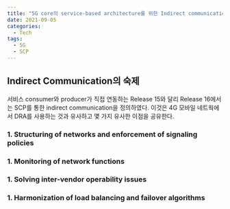 ```yaml
---
title: "5G core의 service-based architecture를 위한 Indirect communication"
date: 2021-09-05
categories:
  - Tech
tags:
  - 5G
  - SCP
---
```


## Indirect Communication의 숙제

서비스 consumer와 producer가 직접 연동하는 Release 15와 달리 Release 16에서는 SCP를 통한 indirect communication을 정의하였다.
이것은 4G 모바일 네트웍에서 DRA를 사용하는 것과 유사하고 몇 가지 유사한 이점을 공유한다.

### 1. Structuring of networks and enforcement of signaling policies
### 1. Monitoring of network functions

### 1. Solving inter-vendor operability issues
### 1. Harmonization of load balancing and failover algorithms
